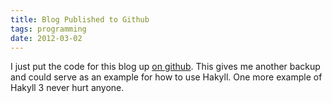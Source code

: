 ```yaml
---
title: Blog Published to Github
tags: programming
date: 2012-03-02
---
```


I just put the code for this blog up
[on github](https://github.com/travitch/blog).  This gives me another
backup and could serve as an example for how to use Hakyll.  One more
example of Hakyll 3 never hurt anyone.
